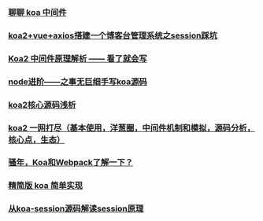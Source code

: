 ### [聊聊 koa 中间件](https://juejin.im/post/5b5e780cf265da0f6b7713a8)
### [koa2+vue+axios搭建一个博客台管理系统之session踩坑](https://juejin.im/post/5b6f120ff265da283b563f5d)
### [Koa2 中间件原理解析 —— 看了就会写](https://juejin.im/post/5ba7868e6fb9a05cdf309292)
### [node进阶——之事无巨细手写koa源码](https://juejin.im/post/5ba48fc4e51d450e704277fa)
### [koa2核心源码浅析](https://juejin.im/post/5bbef6e9e51d450e482c2c90)
### [koa2 一网打尽（基本使用，洋葱圈，中间件机制和模拟，源码分析，核心点，生态）](https://github.com/HCThink/h-blog/blob/master/source/koa2/readme.md)
### [骚年，Koa和Webpack了解一下？](https://juejin.im/post/5c01f46c51882516d725ee51)
### [精简版 koa 简单实现](https://juejin.im/post/5c0b8a08f265da612c5db4ea)
### [从koa-session源码解读session原理](https://juejin.im/post/5c148fd551882530544f341f)
